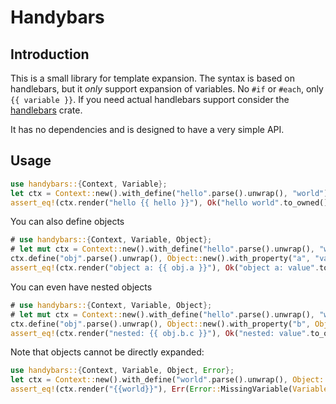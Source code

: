 # Handybars

## Introduction

This is a small library for template expansion. The syntax is based on
handlebars, but it _only_ support expansion of variables. No `#if` or `#each`,
only `{{ variable }}`. If you need actual handlebars support consider the
[handlebars](https://lib.rs/crates/handlebars) crate.

It has no dependencies and is designed to have a very simple API.


## Usage

```rust
use handybars::{Context, Variable};
let ctx = Context::new().with_define("hello".parse().unwrap(), "world");
assert_eq!(ctx.render("hello {{ hello }}"), Ok("hello world".to_owned()));
```
You can also define objects
```rust
# use handybars::{Context, Variable, Object};
# let mut ctx = Context::new().with_define("hello".parse().unwrap(), "world");
ctx.define("obj".parse().unwrap(), Object::new().with_property("a", "value"));
assert_eq!(ctx.render("object a: {{ obj.a }}"), Ok("object a: value".to_owned()));
```
You can even have nested objects
```rust
# use handybars::{Context, Variable, Object};
# let mut ctx = Context::new().with_define("hello".parse().unwrap(), "world");
ctx.define("obj".parse().unwrap(), Object::new().with_property("b", Object::new().with_property("c", "value")));
assert_eq!(ctx.render("nested: {{ obj.b.c }}"), Ok("nested: value".to_owned()));
```

Note that objects cannot be directly expanded:

```rust
use handybars::{Context, Variable, Object, Error};
let ctx = Context::new().with_define("world".parse().unwrap(), Object::new().with_property("a", "p1"));
assert_eq!(ctx.render("{{world}}"), Err(Error::MissingVariable(Variable::single("world"))));
```
